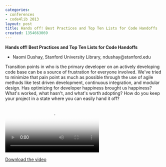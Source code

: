 ```yaml
---
categories:
- conferences
- code4lib 2013
layout: post
title: Hands off! Best Practices and Top Ten Lists for Code Handoffs
created: 1354663069
---
```

<strong>Hands off! Best Practices and Top Ten Lists for Code Handoffs</strong>

<ul>
<li>Naomi Dushay, Stanford University Library, ndushay@stanford.edu</li>
</ul>

Transition points in who is the primary developer on an actively developing code base can be a source of frustration for everyone involved. We've tried to minimize that pain point as much as possible through the use of agile methods like test driven development, continuous integration, and modular design. Has optimizing for developer happiness brought us happiness? What's worked, what hasn't, and what's worth adopting? How do you keep your project in a state where you can easily hand it off?

<video controls="" poster="https://ia801603.us.archive.org/14/items/Day3NaomiDushay/Day3-Naomi_Dushay.gif"><source src="https://ia801603.us.archive.org/14/items/Day3NaomiDushay/Day3-Naomi_Dushay.mp4" type="video/mp4"><source src="https://ia801603.us.archive.org/14/items/Day3NaomiDushay/Day3-Naomi_Dushay.ogv" type="video/ogg"></video><p><a href="https://ia801603.us.archive.org/14/items/Day3NaomiDushay/Day3-Naomi_Dushay.mp4">Download the video</a></p>
